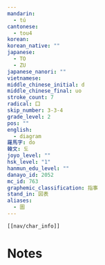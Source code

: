 ```yaml
---
mandarin:
  - tú
cantonese:
  - tou4
korean:
korean_native: ""
japanese:
  - TO
  - ZU
japanese_nanori: ""
vietnamese:
middle_chinese_initial: d
middle_chinese_final: uo
stroke_count: 7
radical: 囗
skip_number: 3-3-4
grade_level: 2
pos: ""
english:
  - diagram
羅馬字: do
韓文: 도
joyo_level: ""
hsk_level: "1"
hanmun_edu_level: ""
danayo_id: 2052
mc_id: 763
graphemic_classification: 指事
stand_in: 図表
aliases:
  - 圖
---
```

```meta-bind-embed
[[nav/char_info]]
```

# Notes
